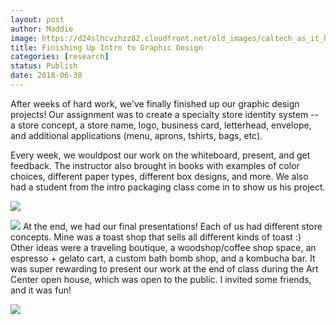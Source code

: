 ```yaml
---
layout: post
author: Maddie
image: https://d24slhcvzhzz82.cloudfront.net/old_images/caltech_as_it_happens/6a0105349b8251970b022ad39b5c5d200b.jpg
title: Finishing Up Intro to Graphic Design
categories: [research]
status: Publish
date: 2018-06-30
---
```



After weeks of hard work, we've finally finished up our graphic design projects! Our assignment was to create a specialty store identity system -- a store concept, a store name, logo, business card, letterhead, envelope, and additional applications (menu, aprons, tshirts, bags, etc).

Every week, we wouldpost our work on the whiteboard, present, and get feedback. The instructor also brought in books with examples of color choices, different paper types, different box designs, and more. We also had a student from the intro packaging class come in to show us his project.


![](https://d24slhcvzhzz82.cloudfront.net/old_images/caltech_as_it_happens/6a0105349b8251970b022ad3553177200c.jpg)


![](https://d24slhcvzhzz82.cloudfront.net/old_images/6a0105349b8251970b022ad37b24a9200d-500wi.jpg)
At the end, we had our final presentations! Each of us had different store concepts. Mine was a toast shop that sells all different kinds of toast :) Other ideas were a traveling boutique, a woodshop/coffee shop space, an espresso + gelato cart, a custom bath bomb shop, and a kombucha bar. It was super rewarding to present our work at the end of class during the Art Center open house, which was open to the public. I invited some friends, and it was fun!

![](https://d24slhcvzhzz82.cloudfront.net/old_images/caltech_as_it_happens/6a0105349b8251970b022ad3553132200c.jpg)
